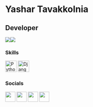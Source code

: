 Yashar Tavakkolnia
===============================

Developer
-----------------------------

<a href="https://www.twitter.com/badrnezhad" target="_blank" rel="noreferrer"><img
                  src="https://img.shields.io/twitter/follow/yyyasharrr_?logo=twitter&style=for-the-badge&color=0891b2&labelColor=1c1917"
                /></a><a href="https://www.github.com/yashartavakkolnia" target="_blank" rel="noreferrer"><img
                  src="https://img.shields.io/github/followers/yashartavakkolnia?logo=github&style=for-the-badge&color=0891b2&labelColor=1c1917" /></a>
                  
### Skills
<p align="left">
  <a href="https://www.python.org/" target="_blank" rel="noreferrer"><img src="https://raw.githubusercontent.com/danielcranney/readme-generator/main/public/icons/skills/python-colored.svg" width="36" height="36" alt="Python" /></a>
    <a href="https://www.djangoproject.com/" target="_blank" rel="noreferrer"><img src="https://raw.githubusercontent.com/danielcranney/readme-generator/main/public/icons/skills/django-colored.svg" width="36" height="36" alt="Django" /></a>


</p>
                    
### Socials
                  
<p align="left">
    <a href="https://www.instagram.com/yyasharr_" target="_blank" rel="noreferrer"><img src="https://raw.githubusercontent.com/danielcranney/readme-generator/main/public/icons/socials/instagram.svg" width="32" height="32" /></a>
<a href="https://www.github.com/yashartavakkolnia" target="_blank" rel="noreferrer"><img src="https://raw.githubusercontent.com/danielcranney/readme-generator/main/public/icons/socials/github-dark.svg" width="32" height="32" /></a>
  <a href="https://www.linkedin.com/in/yashartavakkolnia" target="_blank" rel="noreferrer"><img src="https://raw.githubusercontent.com/danielcranney/readme-generator/main/public/icons/socials/linkedin.svg" width="32" height="32" /></a>
  <a href="https://www.twitter.com/yyyasharrr_" target="_blank" rel="noreferrer"><img src="https://raw.githubusercontent.com/danielcranney/readme-generator/main/public/icons/socials/twitter.svg" width="32" height="32" /></a></p>
